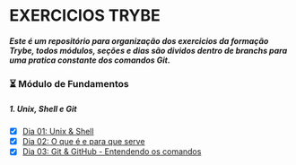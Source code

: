 # EXERCICIOS TRYBE 
##### Este é um repositório para organização dos exercicios da formação Trybe, todos módulos, seções e dias são dividos dentro de branchs para uma pratica constante dos comandos Git.

### :hourglass_flowing_sand: Módulo de Fundamentos

##### 1. Unix, Shell e Git
- [X] [Dia 01: Unix & Shell](https://github.com/hiagoisoppo/trybe_exercicios/tree/fundamentos/1.1)  
- [X] [Dia 02: O que é e para que serve](https://github.com/hiagoisoppo/trybe_exercicios/tree/fundamentos/1.2) 
- [X] [Dia 03: Git & GitHub - Entendendo os comandos](https://github.com/hiagoisoppo/trybe_exercicios/tree/fundamentos/1.3) 